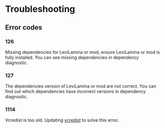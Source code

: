 # Troubleshooting

## Error codes

### 126

Missing dependencies for LeviLamina or mod, ensure LeviLamina or mod is fully installed. You can see missing dependencies in dependency diagnostic.

### 127

The dependencies version of LeviLamina or mod are not correct. You can find out which dependencies have incorrect versions in dependency diagnostic.

### 1114

Vcredist is too old. Updating [vcredist](https://learn.microsoft.com/cpp/windows/latest-supported-vc-redist?view=msvc-170) to solve this error.
